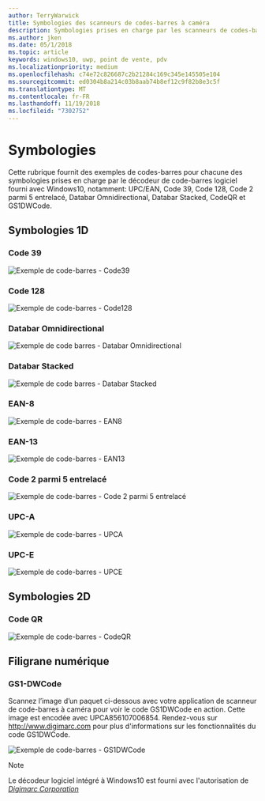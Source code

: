 ```yaml
---
author: TerryWarwick
title: Symbologies des scanneurs de codes-barres à caméra
description: Symbologies prises en charge par les scanneurs de codes-barres à caméra
ms.author: jken
ms.date: 05/1/2018
ms.topic: article
keywords: windows10, uwp, point de vente, pdv
ms.localizationpriority: medium
ms.openlocfilehash: c74e72c826687c2b21284c169c345e145505e104
ms.sourcegitcommit: ed0304b8a214c03b8aab74b8ef12c9f82b8e3c5f
ms.translationtype: MT
ms.contentlocale: fr-FR
ms.lasthandoff: 11/19/2018
ms.locfileid: "7302752"
---
```

# <a name="symbologies"></a>Symbologies
Cette rubrique fournit des exemples de codes-barres pour chacune des symbologies prises en charge par le décodeur de code-barres logiciel fourni avec Windows10, notamment: UPC/EAN, Code 39, Code 128, Code 2 parmi 5 entrelacé, Databar Omnidirectional, Databar Stacked, CodeQR et GS1DWCode.

## <a name="1d-symbologies"></a>Symbologies 1D

### <a name="code-39"></a>Code 39
![Exemple de code-barres - Code39](images/pos/sample-barcode-code39.png)

### <a name="code-128"></a>Code 128
![Exemple de code-barres - Code128](images/pos/sample-barcode-code128.png)

### <a name="databar-omnidirectional"></a>Databar Omnidirectional
![Exemple de code barres - Databar Omnidirectional](images/pos/sample-barcode-databar-omnidirectional.png) 
### <a name="databar-stacked"></a>Databar Stacked
![Exemple de code barres - Databar Stacked](images/pos/sample-barcode-databar-stacked.png)

### <a name="ean-8"></a>EAN-8
![Exemple de code-barres - EAN8](images/pos/sample-barcode-ean8.png)

### <a name="ean-13"></a>EAN-13
![Exemple de code-barres - EAN13](images/pos/sample-barcode-ean13.png)

### <a name="interleaved-2-of-5"></a>Code 2 parmi 5 entrelacé
![Exemple de code-barres - Code 2 parmi 5 entrelacé](images/pos/sample-barcode-interleaved-2-of-5.png)

### <a name="upc-a"></a>UPC-A
![Exemple de code-barres - UPCA](images/pos/sample-barcode-upca.png)

### <a name="upc-e"></a>UPC-E
![Exemple de code-barres - UPCE](images/pos/sample-barcode-upce.png)

## <a name="2d-symbologies"></a>Symbologies 2D
### <a name="qr-code"></a>Code QR
![Exemple de code-barres - CodeQR](images/pos/sample-barcode-qrcode.png)

## <a name="digital-watermark"></a>Filigrane numérique
### <a name="gs1-dwcode"></a>GS1-DWCode

Scannez l’image d’un paquet ci-dessous avec votre application de scanneur de code-barres à caméra pour voir le code GS1DWCode en action.  Cette image est encodée avec UPCA856107006854.  Rendez-vous sur http://www.digimarc.com pour plus d'informations sur les fonctionnalités du code GS1DWCode.

![Exemple de code-barres - GS1DWCode](images/pos/rice-box-v7.jpg)

> [!NOTE]
> Le décodeur logiciel intégré à Windows10 est fourni avec l'autorisation de [*Digimarc Corporation*](https://www.digimarc.com/)
